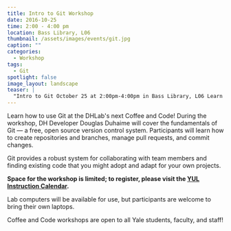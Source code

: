 ```yaml
---
title: Intro to Git Workshop
date: 2016-10-25
time: 2:00 - 4:00 pm
location: Bass Library, L06
thumbnail: /assets/images/events/git.jpg
caption: ""
categories: 
  - Workshop
tags:
  - Git
spotlight: false 
image_layout: landscape
teaser: |
  "Intro to Git October 25 at 2:00pm-4:00pm in Bass Library, L06 Learn how to use Git at the DHLab's next Coffee and Code! During the workshop, DH Developer Douglas Duhaime will cover the fundamentals..."
---
```


Learn how to use Git at the DHLab's next Coffee and Code! During the workshop, DH Developer Douglas Duhaime will cover the fundamentals of Git — a free, open source version control system. Participants will learn how to create repositories and branches, manage pull requests, and commit changes.
   
Git provides a robust system for collaborating with team members and finding existing code that you might adopt and adapt for your own projects.
   
**Space for the workshop is limited; to register, please visit the [YUL Instruction Calendar](http://schedule.yale.edu/event/2914313).**

Lab computers will be available for use, but participants are welcome to bring their own laptops.
   
Coffee and Code workshops are open to all Yale students, faculty, and staff!